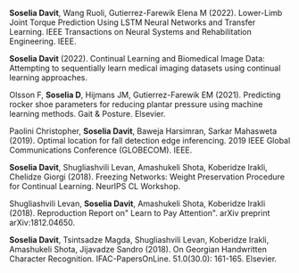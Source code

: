 **Soselia  Davit**, Wang  Ruoli, Gutierrez-Farewik  Elena M (2022). Lower-Limb Joint Torque Prediction Using LSTM Neural Networks and Transfer Learning. IEEE Transactions on Neural Systems and Rehabilitation Engineering. IEEE.

**Soselia  Davit** (2022). Continual Learning and Biomedical Image Data: Attempting to sequentially learn medical imaging datasets using continual learning approaches.

Olsson  F, **Soselia  D**, Hijmans  JM, Gutierrez-Farewik  EM (2021). Predicting rocker shoe parameters for reducing plantar pressure using machine learning methods. Gait & Posture. Elsevier.

Paolini  Christopher, **Soselia  Davit**, Baweja  Harsimran, Sarkar  Mahasweta (2019). Optimal location for fall detection edge inferencing. 2019 IEEE Global Communications Conference (GLOBECOM). IEEE.

**Soselia  Davit**, Shugliashvili  Levan, Amashukeli  Shota, Koberidze  Irakli, Chelidze  Giorgi (2018). Freezing Networks: Weight Preservation Procedure for Continual Learning. NeurIPS CL Workshop.

Shugliashvili  Levan, **Soselia  Davit**, Amashukeli  Shota, Koberidze  Irakli (2018). Reproduction Report on" Learn to Pay Attention". arXiv preprint arXiv:1812.04650.

**Soselia  Davit**, Tsintsadze  Magda, Shugliashvili  Levan, Koberidze  Irakli, Amashukeli  Shota, Jijavadze  Sandro (2018). On Georgian Handwritten Character Recognition. IFAC-PapersOnLine. 51.0(30.0): 161-165. Elsevier.

